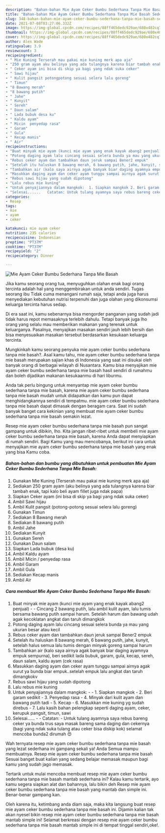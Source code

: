 ```yaml
---
description: "Bahan-bahan Mie Ayam Ceker Bumbu Sederhana Tanpa Mie Basah Sederhana dan Mudah Dibuat"
title: "Bahan-bahan Mie Ayam Ceker Bumbu Sederhana Tanpa Mie Basah Sederhana dan Mudah Dibuat"
slug: 348-bahan-bahan-mie-ayam-ceker-bumbu-sederhana-tanpa-mie-basah-sederhana-dan-mudah-dibuat
date: 2021-07-08T03:27:06.332Z
image: https://img-global.cpcdn.com/recipes/88ff465dedc929ae/680x482cq70/mie-ayam-ceker-bumbu-sederhana-tanpa-mie-basah-foto-resep-utama.jpg
thumbnail: https://img-global.cpcdn.com/recipes/88ff465dedc929ae/680x482cq70/mie-ayam-ceker-bumbu-sederhana-tanpa-mie-basah-foto-resep-utama.jpg
cover: https://img-global.cpcdn.com/recipes/88ff465dedc929ae/680x482cq70/mie-ayam-ceker-bumbu-sederhana-tanpa-mie-basah-foto-resep-utama.jpg
author: Alex Wade
ratingvalue: 3.9
reviewcount: 3
recipeingredient:
- " Mie Kuning Terserah mau pakai mie kuning merk apa aja"
- "250 gram ayam aku belinya yang ada tulangnya karena biar tambah enak tapi kalo beli ayam fillet juga ndak papa"
- " Ceker ayam ini bisa di skip ya bagi yang ndak suka ceker"
- " Sawi hijau"
- " Kulit pangsit potongpotong sesuai selera lalu goreng"
- " Timun"
- "8 Bawang merah"
- "8 bawang putih"
- " Jahe"
- " Kunyit"
- " Sereh"
- " Daun salam"
- " Lada bubuk desa ku"
- " Kaldu ayam"
- " Micin  penyedap rasa"
- " Garam"
- " Gula"
- " Kecap manis"
- " Air"
recipeinstructions:
- "Buat minyak mie ayam (kunci mie ayam yang enak kayak abang2 penjual)  Cincang 2 bawang putih, lalu ambil kulit ayam, lalu tumis bersama bawang putih sampai harum. Setelah harum dan bawang udah agak kecoklatan angkat dan taruh dimangkok"
- "Potong daging ayam lalu cincang sesuai selera bunda ya mau yang ukuran besar atau kecil"
- "Rebus ceker ayam dan tambahkan daun jeruk sampai Bener2 empuk"
- "Setelah itu haluskan 8 bawang merah, 6 bawang putih, jahe, kunyit, setelah halus semua lalu tumis dengan minyak goreng sampai harum"
- "Tambahkan air (kalo saya airnya agak banyak biar daging ayamnya empuk sempurna), beri sedikit lada bubuk, garam, gula, kecap, sereh, daun salam, kaldu ayam (cek rasa)"
- "Masukkan daging ayam dan ceker ayam tunggu sampai airnya agak surut ya bunda biar empuk..setelah empuk lalu angkat dan taruh dimangkokv"
- "Rebus sawi hijau yang sudah dipotong"
- "Lalu rebus mie kuning"
- "Untuk penyajiannya dalam mangkok:  1. Siapkan mangkok 2. Beri garam sedikit  3. Penyedap rasa  4. Minyak dari kulit ayam dan bawang putih tadi  5. Kecap 6. Masukkan mie kuning yg sudah direbus  7. Lalu kasih bahan pelengkap seperti daging ayam, ceker, kerupuk pangsit, timun, sawi"
- "Selesai......   Catatan: Untuk tulang ayamnya saya rebus bareng ceker ya bunda trus saya masak bareng sama daging dan cekernya (bagi yang ndak suka tulang atau ceker bisa diskip kok) selamat mencoba bunda2 dirumah 😍"
categories:
- Resep
tags:
- mie
- ayam
- ceker

katakunci: mie ayam ceker 
nutrition: 235 calories
recipecuisine: Indonesian
preptime: "PT37M"
cooktime: "PT37M"
recipeyield: "2"
recipecategory: Dinner

---
```



![Mie Ayam Ceker Bumbu Sederhana Tanpa Mie Basah](https://img-global.cpcdn.com/recipes/88ff465dedc929ae/680x482cq70/mie-ayam-ceker-bumbu-sederhana-tanpa-mie-basah-foto-resep-utama.jpg)

Jika kamu seorang orang tua, menyuguhkan olahan enak bagi orang tercinta adalah hal yang menggembirakan untuk anda sendiri. Tugas seorang ibu Tidak cuma menangani rumah saja, tetapi anda juga harus menyediakan kebutuhan nutrisi terpenuhi dan juga olahan yang dikonsumsi keluarga tercinta harus sedap.

Di era  saat ini, kamu sebenarnya bisa mengorder panganan yang sudah jadi tidak harus repot memasaknya terlebih dahulu. Tetapi banyak juga lho orang yang selalu mau memberikan makanan yang terenak untuk keluarganya. Pasalnya, menyajikan masakan sendiri jauh lebih bersih dan bisa menyesuaikan masakan tersebut berdasarkan kesukaan keluarga tercinta. 



Mungkinkah kamu seorang penyuka mie ayam ceker bumbu sederhana tanpa mie basah?. Asal kamu tahu, mie ayam ceker bumbu sederhana tanpa mie basah merupakan sajian khas di Indonesia yang saat ini disukai oleh banyak orang di berbagai wilayah di Nusantara. Kamu bisa menyajikan mie ayam ceker bumbu sederhana tanpa mie basah hasil sendiri di rumahmu dan boleh dijadikan makanan kesukaanmu di hari liburmu.

Anda tak perlu bingung untuk menyantap mie ayam ceker bumbu sederhana tanpa mie basah, karena mie ayam ceker bumbu sederhana tanpa mie basah mudah untuk didapatkan dan kamu pun dapat menghidangkannya sendiri di tempatmu. mie ayam ceker bumbu sederhana tanpa mie basah dapat dimasak dengan beragam cara. Saat ini sudah banyak banget cara kekinian yang membuat mie ayam ceker bumbu sederhana tanpa mie basah semakin lezat.

Resep mie ayam ceker bumbu sederhana tanpa mie basah pun sangat gampang untuk dibikin, lho. Kita jangan ribet-ribet untuk membeli mie ayam ceker bumbu sederhana tanpa mie basah, karena Anda dapat menyiapkan di rumah sendiri. Bagi Kamu yang mau mencobanya, berikut ini cara untuk menyajikan mie ayam ceker bumbu sederhana tanpa mie basah yang enak yang bisa Kamu coba.

<!--inarticleads1-->

##### Bahan-bahan dan bumbu yang dibutuhkan untuk pembuatan Mie Ayam Ceker Bumbu Sederhana Tanpa Mie Basah:

1. Gunakan  Mie Kuning (Terserah mau pakai mie kuning merk apa aja)
1. Sediakan 250 gram ayam (aku belinya yang ada tulangnya karena biar tambah enak, tapi kalo beli ayam fillet juga ndak papa)
1. Siapkan  Ceker ayam (ini bisa di skip ya bagi yang ndak suka ceker)
1. Ambil  Sawi hijau
1. Ambil  Kulit pangsit (potong-potong sesuai selera lalu goreng)
1. Gunakan  Timun
1. Sediakan 8 Bawang merah
1. Sediakan 8 bawang putih
1. Ambil  Jahe
1. Sediakan  Kunyit
1. Gunakan  Sereh
1. Gunakan  Daun salam
1. Siapkan  Lada bubuk (desa ku)
1. Ambil  Kaldu ayam
1. Ambil  Micin / penyedap rasa
1. Ambil  Garam
1. Ambil  Gula
1. Sediakan  Kecap manis
1. Ambil  Air




<!--inarticleads2-->

##### Cara membuat Mie Ayam Ceker Bumbu Sederhana Tanpa Mie Basah:

1. Buat minyak mie ayam (kunci mie ayam yang enak kayak abang2 penjual) -  - Cincang 2 bawang putih, lalu ambil kulit ayam, lalu tumis bersama bawang putih sampai harum. Setelah harum dan bawang udah agak kecoklatan angkat dan taruh dimangkok
1. Potong daging ayam lalu cincang sesuai selera bunda ya mau yang ukuran besar atau kecil
1. Rebus ceker ayam dan tambahkan daun jeruk sampai Bener2 empuk
1. Setelah itu haluskan 8 bawang merah, 6 bawang putih, jahe, kunyit, setelah halus semua lalu tumis dengan minyak goreng sampai harum
1. Tambahkan air (kalo saya airnya agak banyak biar daging ayamnya empuk sempurna), beri sedikit lada bubuk, garam, gula, kecap, sereh, daun salam, kaldu ayam (cek rasa)
1. Masukkan daging ayam dan ceker ayam tunggu sampai airnya agak surut ya bunda biar empuk..setelah empuk lalu angkat dan taruh dimangkokv
1. Rebus sawi hijau yang sudah dipotong
1. Lalu rebus mie kuning
1. Untuk penyajiannya dalam mangkok: -  - 1. Siapkan mangkok - 2. Beri garam sedikit  - 3. Penyedap rasa  - 4. Minyak dari kulit ayam dan bawang putih tadi  - 5. Kecap - 6. Masukkan mie kuning yg sudah direbus  - 7. Lalu kasih bahan pelengkap seperti daging ayam, ceker, kerupuk pangsit, timun, sawi
1. Selesai......  -  - Catatan: - Untuk tulang ayamnya saya rebus bareng ceker ya bunda trus saya masak bareng sama daging dan cekernya (bagi yang ndak suka tulang atau ceker bisa diskip kok) selamat mencoba bunda2 dirumah 😍




Wah ternyata resep mie ayam ceker bumbu sederhana tanpa mie basah yang lezat sederhana ini gampang sekali ya! Anda Semua mampu membuatnya. Resep mie ayam ceker bumbu sederhana tanpa mie basah Sesuai banget buat kalian yang sedang belajar memasak maupun bagi kamu yang sudah jago memasak.

Tertarik untuk mulai mencoba membuat resep mie ayam ceker bumbu sederhana tanpa mie basah mantab sederhana ini? Kalau kamu tertarik, ayo kamu segera siapkan alat dan bahannya, lalu bikin deh Resep mie ayam ceker bumbu sederhana tanpa mie basah yang mantab dan simple ini. Benar-benar gampang kan. 

Oleh karena itu, ketimbang anda diam saja, maka kita langsung buat resep mie ayam ceker bumbu sederhana tanpa mie basah ini. Dijamin kalian tak akan nyesel bikin resep mie ayam ceker bumbu sederhana tanpa mie basah mantab simple ini! Selamat berkreasi dengan resep mie ayam ceker bumbu sederhana tanpa mie basah mantab simple ini di tempat tinggal sendiri,oke!.

